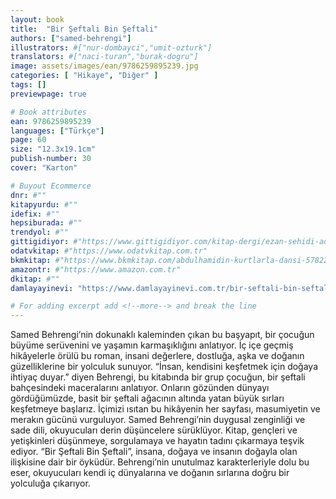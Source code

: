 ```yaml
---
layout: book
title:  "Bir Şeftali Bin Şeftali"
authors: ["samed-behrengi"]
illustrators: #["nur-dombayci","umit-ozturk"]
translators: #["naci-turan","burak-dogru"]
image: assets/images/ean/9786259895239.jpg
categories: [ "Hikaye", "Diğer" ]
tags: []
previewpage: true

# Book attributes
ean: 9786259895239
languages: ["Türkçe"]
page: 60
size: "12.3x19.1cm"
publish-number: 30
cover: "Karton"

# Buyout Ecommerce
dnr: #""
kitapyurdu: #""
idefix: #""
hepsiburada: #""
trendyol: #""
gittigidiyor: #"https://www.gittigidiyor.com/kitap-dergi/ezan-sehidi-adnan-menderes_pdp_732728793"
odatvkitap: #"https://www.odatvkitap.com.tr"
bkmkitap: #"https://www.bkmkitap.com/abdulhamidin-kurtlarla-dansi-578226"
amazontr: #"https://www.amazon.com.tr"
dkitap: #""
damlayayinevi: "https://www.damlayayinevi.com.tr/bir-seftali-bin-seftali"

# For adding excerpt add <!--more--> and break the line
---
```

Samed Behrengi’nin dokunaklı kaleminden çıkan bu başyapıt, bir çocuğun büyüme serüvenini ve yaşamın karmaşıklığını anlatıyor. İç içe geçmiş hikâyelerle örülü bu roman, insani değerlere, dostluğa, aşka ve doğanın güzelliklerine bir yolculuk sunuyor.
“İnsan, kendisini keşfetmek için doğaya ihtiyaç duyar.” diyen Behrengi, bu kitabında bir grup çocuğun, bir şeftali bahçesindeki maceralarını anlatıyor. Onların gözünden dünyayı gördüğümüzde, basit bir şeftali ağacının altında yatan büyük sırları keşfetmeye başlarız.
İçimizi ısıtan bu hikâyenin her sayfası, masumiyetin ve merakın gücünü vurguluyor. Samed Behrengi’nin duygusal zenginliği ve sade dili, okuyucuları derin düşüncelere sürüklüyor. Kitap, gençleri ve yetişkinleri düşünmeye, sorgulamaya ve hayatın tadını çıkarmaya teşvik ediyor.
“Bir Şeftali Bin Şeftali”, insana, doğaya ve insanın doğayla olan ilişkisine dair bir öyküdür. Behrengi’nin unutulmaz karakterleriyle dolu bu eser, okuyucuları kendi iç dünyalarına ve doğanın sırlarına doğru bir yolculuğa çıkarıyor.
<!--more--> 